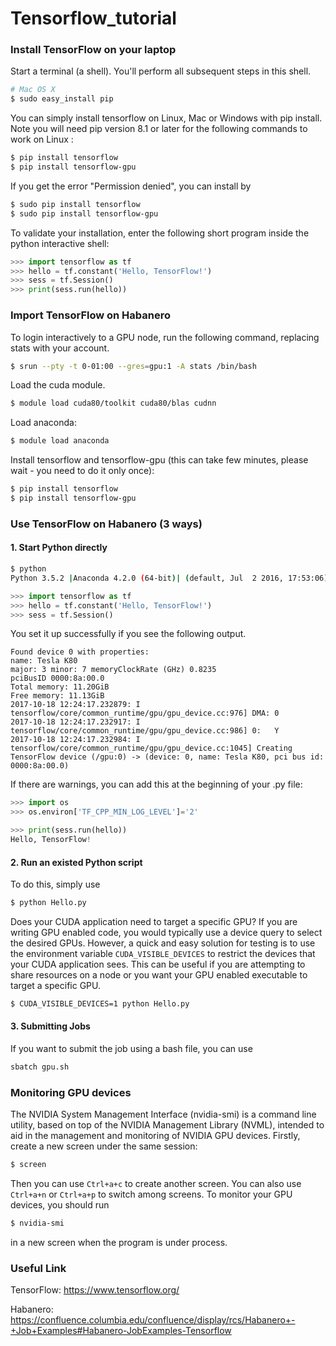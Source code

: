 # Tensorflow_tutorial

### Install TensorFlow on your laptop

Start a terminal (a shell). You'll perform all subsequent steps in this shell.
```bash
# Mac OS X
$ sudo easy_install pip
```
You can simply install tensorflow on Linux, Mac or Windows with pip install. Note you will need pip version 8.1 or later for the following commands to work on Linux :
```bash
$ pip install tensorflow
$ pip install tensorflow-gpu
```
If you get the error "Permission denied", you can install by 
```bash
$ sudo pip install tensorflow
$ sudo pip install tensorflow-gpu
```

To validate your installation, enter the following short program inside the python interactive shell:
```python
>>> import tensorflow as tf
>>> hello = tf.constant('Hello, TensorFlow!')
>>> sess = tf.Session()
>>> print(sess.run(hello))
```

### Import TensorFlow on Habanero
To login interactively to a GPU node, run the following command, replacing stats with your account.
```bash
$ srun --pty -t 0-01:00 --gres=gpu:1 -A stats /bin/bash
```
Load the cuda module.
```bash
$ module load cuda80/toolkit cuda80/blas cudnn
```
Load anaconda:
```bash
$ module load anaconda
```
Install tensorflow and tensorflow-gpu (this can take few minutes, please wait - you need to do it only once):
```bash
$ pip install tensorflow
$ pip install tensorflow-gpu 
```

### Use TensorFlow on Habanero (3 ways)
#### 1. Start Python directly
```bash
$ python
Python 3.5.2 |Anaconda 4.2.0 (64-bit)| (default, Jul  2 2016, 17:53:06) 
```

```python
>>> import tensorflow as tf
>>> hello = tf.constant('Hello, TensorFlow!')
>>> sess = tf.Session()
```
You set it up successfully if you see the following output.
```
Found device 0 with properties: 
name: Tesla K80
major: 3 minor: 7 memoryClockRate (GHz) 0.8235
pciBusID 0000:8a:00.0
Total memory: 11.20GiB
Free memory: 11.13GiB
2017-10-18 12:24:17.232879: I tensorflow/core/common_runtime/gpu/gpu_device.cc:976] DMA: 0 
2017-10-18 12:24:17.232917: I tensorflow/core/common_runtime/gpu/gpu_device.cc:986] 0:   Y 
2017-10-18 12:24:17.232984: I tensorflow/core/common_runtime/gpu/gpu_device.cc:1045] Creating TensorFlow device (/gpu:0) -> (device: 0, name: Tesla K80, pci bus id: 0000:8a:00.0)
```

If there are warnings, you can add this at the beginning of your .py file:
```python
>>> import os
>>> os.environ['TF_CPP_MIN_LOG_LEVEL']='2'
```

``` python
>>> print(sess.run(hello))
Hello, TensorFlow!
```

#### 2. Run an existed Python script
To do this, simply use
```bash
$ python Hello.py
```
Does your CUDA application need to target a specific GPU? If you are writing GPU enabled code, you would typically use a device query to select the desired GPUs. However, a quick and easy solution for testing is to use the environment variable ```CUDA_VISIBLE_DEVICES``` to restrict the devices that your CUDA application sees. This can be useful if you are attempting to share resources on a node or you want your GPU enabled executable to target a specific GPU.
```bash
$ CUDA_VISIBLE_DEVICES=1 python Hello.py
```

#### 3. Submitting Jobs
If you want to submit the job using a bash file, you can use
```bash
sbatch gpu.sh
```

### Monitoring GPU devices
The NVIDIA System Management Interface (nvidia-smi) is a command line utility, based on top of the NVIDIA Management Library (NVML), intended to aid in the management and monitoring of NVIDIA GPU devices. Firstly, create a new screen under the same session:
```bash
$ screen
```
Then you can use ```Ctrl+a+c``` to create another screen. You can also use ```Ctrl+a+n``` or ```Ctrl+a+p``` to switch among screens. To monitor your GPU devices, you should run
```bash
$ nvidia-smi
```
in a new screen when the program is under process.

### Useful Link
TensorFlow: https://www.tensorflow.org/

Habanero: https://confluence.columbia.edu/confluence/display/rcs/Habanero+-+Job+Examples#Habanero-JobExamples-Tensorflow
